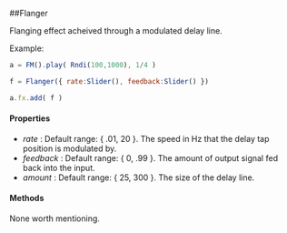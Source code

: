 ##Flanger

Flanging effect acheived through a modulated delay line.

Example:
```javascript
a = FM().play( Rndi(100,1000), 1/4 )

f = Flanger({ rate:Slider(), feedback:Slider() }) 

a.fx.add( f )
```

#### Properties

* _rate_ : Default range: { .01, 20 }. The speed in Hz that the delay tap position is modulated by.  
* _feedback_  : Default range: { 0, .99 }. The amount of output signal fed back into the input.
* _amount_ : Default range: { 25, 300 }. The size of the delay line.

#### Methods

None worth mentioning.
